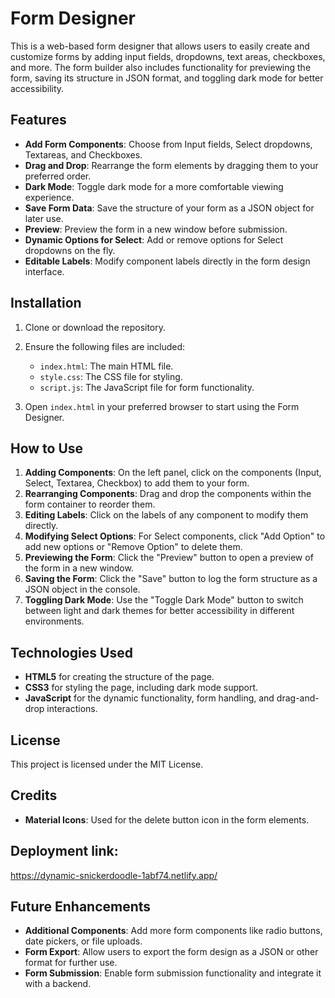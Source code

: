 # Form Designer

This is a web-based form designer that allows users to easily create and customize forms by adding input fields, dropdowns, text areas, checkboxes, and more. The form builder also includes functionality for previewing the form, saving its structure in JSON format, and toggling dark mode for better accessibility.

## Features

- **Add Form Components**: Choose from Input fields, Select dropdowns, Textareas, and Checkboxes.
- **Drag and Drop**: Rearrange the form elements by dragging them to your preferred order.
- **Dark Mode**: Toggle dark mode for a more comfortable viewing experience.
- **Save Form Data**: Save the structure of your form as a JSON object for later use.
- **Preview**: Preview the form in a new window before submission.
- **Dynamic Options for Select**: Add or remove options for Select dropdowns on the fly.
- **Editable Labels**: Modify component labels directly in the form design interface.

## Installation

1. Clone or download the repository.
2. Ensure the following files are included:
   - `index.html`: The main HTML file.
   - `style.css`: The CSS file for styling.
   - `script.js`: The JavaScript file for form functionality.

3. Open `index.html` in your preferred browser to start using the Form Designer.

## How to Use

1. **Adding Components**: On the left panel, click on the components (Input, Select, Textarea, Checkbox) to add them to your form.
2. **Rearranging Components**: Drag and drop the components within the form container to reorder them.
3. **Editing Labels**: Click on the labels of any component to modify them directly.
4. **Modifying Select Options**: For Select components, click "Add Option" to add new options or "Remove Option" to delete them.
5. **Previewing the Form**: Click the "Preview" button to open a preview of the form in a new window.
6. **Saving the Form**: Click the "Save" button to log the form structure as a JSON object in the console.
7. **Toggling Dark Mode**: Use the "Toggle Dark Mode" button to switch between light and dark themes for better accessibility in different environments.


## Technologies Used

- **HTML5** for creating the structure of the page.
- **CSS3** for styling the page, including dark mode support.
- **JavaScript** for the dynamic functionality, form handling, and drag-and-drop interactions.

## License

This project is licensed under the MIT License.

## Credits

- **Material Icons**: Used for the delete button icon in the form elements.

## Deployment link: 
https://dynamic-snickerdoodle-1abf74.netlify.app/

## Future Enhancements

- **Additional Components**: Add more form components like radio buttons, date pickers, or file uploads.
- **Form Export**: Allow users to export the form design as a JSON or other format for further use.
- **Form Submission**: Enable form submission functionality and integrate it with a backend.
